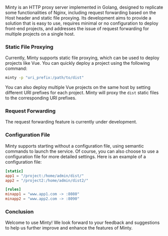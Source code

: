 Minty is an HTTP proxy server implemented in Golang, designed to replicate some functionalities of Nginx, including request forwarding based on the Host header and static file proxying. Its development aims to provide a solution that is easy to use, requires minimal or no configuration to deploy front-end projects, and addresses the issue of request forwarding for multiple projects on a single host.

### Static File Proxying

Currently, Minty supports static file proxying, which can be used to deploy projects like Vue. You can quickly deploy a project using the following command:

```sh
minty -p "uri_prefix:/path/to/dist"
```

You can also deploy multiple Vue projects on the same host by setting different URI prefixes for each project. Minty will proxy the `dist` static files to the corresponding URI prefixes.

### Request Forwarding

The request forwarding feature is currently under development.

### Configuration File

Minty supports starting without a configuration file, using semantic commands to launch the service. Of course, you can also choose to use a configuration file for more detailed settings. Here is an example of a configuration file:

```toml
[static]
app1 = "/project:/home/admin/dist/"
app2 = "/project2:/home/admin/dist2/"

[rules]
minapp1 = "www.app1.com -> :8080"
minapp2 = "www.app2.com -> :8090"
```

### Conclusion

Welcome to use Minty! We look forward to your feedback and suggestions to help us further improve and enhance the features of Minty.